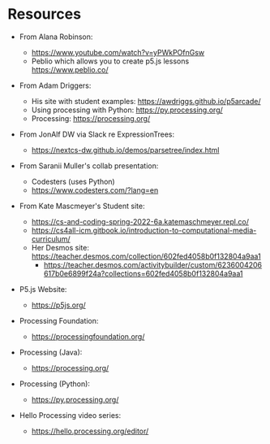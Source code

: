 # Resources
* From Alana Robinson:
  * https://www.youtube.com/watch?v=yPWkPOfnGsw
  * Peblio which allows you to create p5.js lessons https://www.peblio.co/

    
* From Adam Driggers:
  * His site with student examples: https://awdriggs.github.io/p5arcade/
  * Using processing with Python: https://py.processing.org/
  * Processing: https://processing.org/


* From JonAlf DW via Slack re ExpressionTrees:
  * https://nextcs-dw.github.io/demos/parsetree/index.html

    
* From Saranii Muller's collab presentation:
  * Codesters (uses Python)
  * https://www.codesters.com/?lang=en
    
* From Kate Mascmeyer's Student site:
  * https://cs-and-coding-spring-2022-6a.katemaschmeyer.repl.co/
  * https://cs4all-icm.gitbook.io/introduction-to-computational-media-curriculum/
  * Her Desmos site: https://teacher.desmos.com/collection/602fed4058b0f132804a9aa1
    * https://teacher.desmos.com/activitybuilder/custom/6236004206617b0e6899f24a?collections=602fed4058b0f132804a9aa1

* P5.js Website:
  * https://p5js.org/

* Processing Foundation:
  * https://processingfoundation.org/

* Processing (Java):
  * https://processing.org/

* Processing (Python):
  * https://py.processing.org/

* Hello Processing video series:
  * https://hello.processing.org/editor/